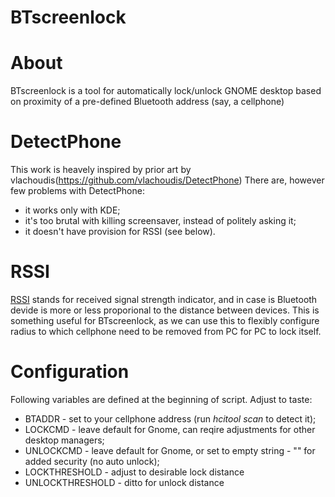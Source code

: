 BTscreenlock
============

About
=====
BTscreenlock is a tool for automatically lock/unlock GNOME desktop based
on proximity of a pre-defined Bluetooth address (say, a cellphone)

DetectPhone
===========
This work is heavely inspired by prior art by vlachoudis(https://github.com/vlachoudis/DetectPhone)
There are, however few problems with DetectPhone:
- it works only with KDE;
- it's too brutal with killing screensaver, instead of politely asking it;
- it doesn't have provision for RSSI (see below).

RSSI
====
[RSSI](http://en.wikipedia.org/wiki/RSSI) stands for received signal strength
indicator, and in case is Bluetooth devide is more or less proporional to the
distance between devices. This is something useful for BTscreenlock, as we can
use this to flexibly configure radius to which cellphone need to be removed
from PC for PC to lock itself.

Configuration
=============
Following variables are defined at the beginning of script. Adjust to taste:
- BTADDR - set to your cellphone address (run *hcitool scan* to detect it);
- LOCKCMD - leave default for Gnome, can reqire adjustments for other desktop
managers;
- UNLOCKCMD - leave default for Gnome, or set to empty string - "" for added
security (no auto unlock);
- LOCKTHRESHOLD - adjust to desirable lock distance
- UNLOCKTHRESHOLD - ditto for unlock distance
